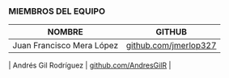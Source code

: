 ### MIEMBROS DEL EQUIPO

|          NOMBRE            |                        GITHUB                           |
|----------------------------|---------------------------------------------------------|
| Juan Francisco Mera López  | [github.com/jmerlop327](https://github.com/jmerlop327)  |

| Andrés Gil Rodríguez  | [github.com/AndresGilR](https://github.com/andresgilr)  |
